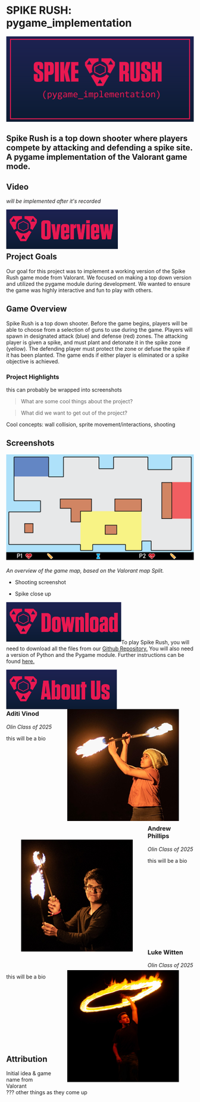 
# SPIKE RUSH: pygame_implementation

<img src="website_images/game_logo.png" style="float:middle"> <br>

## Spike Rush is a top down shooter where players compete by attacking and defending a spike site. A pygame implementation of the Valorant game mode.

## Video

*will be implemented after it's recorded*

<img src="website_images/headers/overview.png" width ="300" height = "106" style="float:left"> <br><br><br><br><br>

## Project Goals

Our goal for this project was to implement a working version of the Spike Rush game mode from Valorant. We focused on making a top down version and utilized the pygame module during development. We wanted to ensure the game was highly interactive and fun to play with others.

## Game Overview

Spike Rush is a top down shooter. Before the game begins, players will be able to choose from a selection of guns to use during the game. Players will spawn in designated attack (blue) and defense (red) zones. The attacking player is given a spike, and must plant and detonate it in the spike zone (yellow). The defending player must protect the zone or defuse the spike if it has been planted. The game ends if either player is eliminated or a spike objective is achieved.

### Project Highlights

this can probably be wrapped into screenshots

>What are some cool things about the project?  

>What did we want to get out of the project? 

Cool concepts: wall collision, sprite movement/interactions, shooting

## Screenshots

![map overview](website_images/screenshots/map_overview.png)  <br><br>
*An overview of the game map, based on the Valorant map Split.*

- Shooting screenshot

- Spike close up

<img src="website_images/headers/download.png" width ="309" height = "106" style="float:left"> <br><br><br><br><br>

To play Spike Rush, you will need to download all the files from our 
[Github Repository.](https://github.com/olincollege/spike-rush) You will also
need a version of Python and the Pygame module. Further instructions can be
found [here.](https://github.com/olincollege/spike-rush/blob/main/README.md)

<img src="website_images/headers/about_us.png" width ="303" height = "106" style="float:left"> <br><br><br><br><br>


<img src="website_images/about_us/aditi.png" width ="300" height = "300" style="float:right;margin:0px 40px">

### Aditi Vinod
*Olin Class of 2025* <br>

this will be a bio <br><br><br><br><br><br><br><br><br><br>

<img src="website_images/about_us/andrew.jpg" width ="300" height = "300" style="float:left;margin:50px 40px"> <br><br>

### Andrew Phillips 
*Olin Class of 2025* <br>

this will be a bio <br><br><br><br><br><br><br><br><br><br><br><br><br>

<img src="website_images/about_us/luke.png" width ="300" height = "300" style="float:right;margin:0px 40px">

### Luke Witten
*Olin Class of 2025*  

this will be a bio <br><br><br><br><br><br><br><br><br><br><br>

## Attribution
Initial idea & game name from Valorant  
??? other things as they come up
